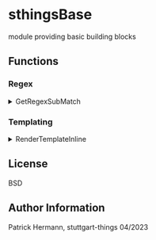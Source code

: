 # sthingsBase
module providing basic building blocks

## Functions

### Regex

<details><summary>GetRegexSubMatch</summary>
  tbd!
</details>

### Templating

<details><summary>RenderTemplateInline</summary>
  
  input:
  | templateData | renderOption | delimStart | delimEnd | templateVariables         |
  |--------------|--------------|------------|----------|------------------------   |
  | string       | string       | string     | string   | map[string]interface{}   |
  |              |              |            |          |                           |
  
  output:
 
	
  ```
  func RenderTemplateInline(
	templateData,
	renderOption, 
	delimStart, 
	delimEnd string, 
	templateVariables map[string]interface{}) 
  ([]byte, error) {
  ```
 
  example usage:
  ```
  Patterns := map[string]VariableDelimiter {
    "curly":  VariableDelimiter{"{{", "}}", `\{\{(.*?)\}\}`},
    "square": VariableDelimiter{"[[", "]]", `\[\[(.*?)\]\]`},
  }
  ...
  yamlBytes, err := sthingsBase.RenderTemplateInline(
	metaDataFile.template, 
	"missingkey=zero", 
	Patterns["curly"].begin, 
	Patterns["curly"].end, 
	chartData)
  
  if err != nil {
    log.Fatal(err)
  }
  ```
  
</details>

License
-------

BSD

Author Information
------------------

Patrick Hermann, stuttgart-things 04/2023
